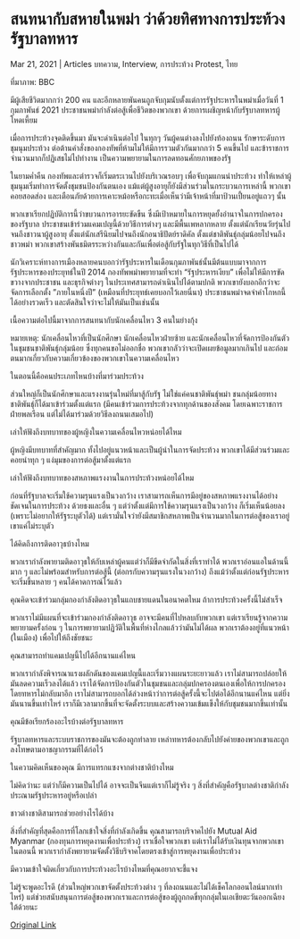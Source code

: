 # สนทนากับสหายในพม่า ว่าด้วยทิศทางการประท้วงรัฐบาลทหาร

Mar 21, 2021 | Articles บทความ, Interview, การประท้วง Protest, ไทย





ที่มาภาพ: BBC

มีผู้เสียชีวิตมากกว่า 200 คน และอีกหลายพันคนถูกจับกุมนับตั้งแต่การรัฐประหารในพม่าเมื่อวันที่ 1 กุมภาพันธ์ 2021 ประชาชนพม่ากำลังต่อสู้เพื่อชีวิตของพวกเขา ด้วยการเผชิญหน้ากับรัฐบาลทหารผู้โหดเหี้ยม

เมื่อการประท้วงจุดติดขึ้นมา มันจะดำเนินต่อไป ในทุกๆ วันผู้คนต่างลงไปยังท้องถนน รักษาระดับการชุมนุมประท้วง ต่อต้านคำสั่งของกองทัพที่ห้ามไม่ให้มีการรวมตัวกันมากกว่า 5 คนขึ้นไป และข้าราชการจำนวนมากก็ปฏิเสธไม่ไปทำงาน เป็นความพยายามในการลดทอนศักยภาพของรัฐ

ในยามค่ำคืน กองทัพและตำรวจก็เริ่มตระเวนไปยังบริเวณรอบๆ เพื่อจับกุมแกนนำประท้วง ทำให้เหล่าผู้ชุมนุมเริ่มทำการจัดตั้งชุมชนป้องกันตนเอง แม้แต่ผู้สูงอายุก็ยังมีส่วนร่วมในกระบวนการเหล่านี้ พวกเขาคอยสอดส่อง และเตือนภัยด้วยการเคาะหม้อหรือกะทะเมื่อเห็นว่ามีเจ้าหน้าที่มาป้วนเปี้ยนอยู่แถวๆ นั้น

พวกเขาเรียกปฏิบัติการนี้ว่าขบวนการอารยะขัดขืน ซึ่งมีเป้าหมายในการหยุดยั้งอำนาจในการปกครองของรัฐบาล ประชาชนเข้าร่วมแคมเปญนี้ด้วยวิธีการต่างๆ และมีพื้นเพหลากหลาย ตั้งแต่นักเรียนวัยรุ่นไปจนถึงชาวนาผู้สูงอายุ ตั้งแต่นักเสรีนิยมไปจนถึงนักอนาธิปัตย์ราดิคัล ตั้งแต่ชาติพันธุ์กลุ่มน้อยไปจนถึงชาวพม่า พวกเขาสร้างพันธมิตรระหว่างกันและกันเพื่อต่อสู้กับรัฐในทุกวิธีที่เป็นไปได้

นักวิเคราะห์ทางการเมืองหลายคนบอกว่ารัฐประหารในเดือนกุมภาพันธ์นั้นมีต้นแบบมาจากการรัฐประหารของประยุทธ์ในปี 2014 กองทัพพม่าพยายามที่จะทำ “รัฐประหารเงียบ” เพื่อไม่ให้มีการขัดขวางจากประชาชน และธุรกิจต่างๆ ในประเทศสามารถดำเนินไปได้ตามปกติ พวกเขายังบอกอีกว่าจะจัดการเลือกตั้ง ”ภายในหนึ่งปี” (เหมือนที่ประยุทธ์เคยบอกไว้เลยนี่นา) ประชาชนพม่าจดจำคำโกหกนี้ได้อย่างรวดเร็ว และตัดสินใจว่าจะไม่ให้มันเป็นเช่นนั้น



เนื้อความต่อไปนี้มาจากการสนทนากับนักเคลื่อนไหว 3 คนในย่างกุ้ง

หมายเหตุ: นักเคลื่อนไหวที่เป็นนักศึกษา นักเคลื่อนไหวฝ่ายซ้าย และนักเคลื่อนไหวที่จัดการป้องกันตัวในชุมชนชาติพันธุ์กลุ่มน้อย ซึ่งทุกคนขอไม่ออกชื่อ พวกเขากลัวว่าจะเปิดเผยข้อมูลมากเกินไป และถ่อมตนมากเกี่ยวกับความเกี่ยวข้องของพวกเขาในความเคลื่อนไหว

ในตอนนี้คือคนประเภทไหนบ้างที่มาร่วมประท้วง

ส่วนใหญ่ก็เป็นนักศึกษาและแรงงานรุ่นใหม่ที่มาสู้กับรัฐ ไม่ใช่แค่คนชาติพันธุ์พม่า ชนกลุ่มน้อยทางชาติพันธุ์ก็ได้มาเข้าร่วมตั้งแต่แรก (มีคนเข้าร่วมการประท้วงจากทุกด้านของสังคม โดยเฉพาะราชการฝ่ายพลเรือน แต่ไม่ได้มาร่วมด้วยวิธีลงถนนเสมอไป)

เล่าให้ฟังถึงบทบาทของผู้หญิงในความเคลื่อนไหวหน่อยได้ไหม

ผู้หญิงมีบทบาทที่สำคัญมาก ทั้งไปอยู่แนวหน้าและเป็นผู้นำในการจัดประท้วง พวกเขาได้มีส่วนร่วมและคอยนำทุก ๆ แง่มุมของการต่อสู้มาตั้งแต่แรก

เล่าให้ฟังถึงบทบาทของสหภาพแรงงานในการประท้วงหน่อยได้ไหม

ก่อนที่รัฐบาลจะเริ่มใช้ความรุนแรงเป็นวงกว้าง เราสามารถเห็นการมีอยู่ของสหภาพแรงงานได้อย่างชัดเจนในการประท้วง ด้วยธงและอื่น ๆ แต่ว่าตั้งแต่มีการใช้ความรุนแรงเป็นวงกว้าง ก็เริ่มเห็นน้อยลง (เพราะไม่อยากให้รัฐระบุตัวได้) แต่เรามั่นใจว่ายังมีสมาชิกสหภาพเป็นจำนวนมากในการต่อสู้ของเราอยู่ เขาแค่ไม่ระบุตัว

ได้คิดถึงการติดอาวุธบ้างไหม

พวกเรากำลังพายามติดอาวุธให้กับเหล่าผู้คนแต่ว่าก็มีขีดจำกัดในสิ่งที่เราทำได้ พวกเราอ่อนแอในด้านนี้มาก ๆ และไม่พร้อมสำหรับการต่อสู้นี้ (ต่อกรกับความรุนแรงในวงกว้าง) ถึงแม้ว่าตั้งแต่ก่อนรัฐประหารจะเริ่มขึ้นหลาย ๆ คนได้คาดการณ์ไว้แล้ว

คุณคิดจะเข้าร่วมกลุ่มกองกำลังติดอาวุธในแถบชายแดนในอนาคตไหม ถ้าการประท้วงครั้งนี้ไม่สำเร็จ

พวกเราไม่มีแผนที่จะเข้าร่วมกองกำลังติดอาวุธ อาจจะมีคนที่ไปหลบกับพวกเขา แต่เราเรียนรู้จากความพยายามครั้งก่อน ๆ ในการพยายามปฏิวัติในพื้นที่ห่างไกลแล้วว่ามันไม่ได้ผล พวกเราต้องอยู่ที่แนวหน้า (ในเมือง) เพื่อไปให้ถึงชัยชนะ

คุณสามารถทำแคมเปญนี้ไปได้อีกนานแค่ไหน

พวกเรากำลังพิจารณาแรงผลักดันของแคมเปญนี้และเริ่มวางแผนระยะยาวแล้ว เราไม่สามารถปล่อยให้มันลดความเร็วลงได้แล้ว เราได้จัดการป้องกันตัวในชุมชนและกลุ่มปกครองตนเองเพื่อให้การปกครองโดยทหารไม่กลับมาอีก เราไม่สามารถบอกได้ล่วงหน้าว่าการต่อสู้ครั้งนี้จะไปต่อได้อีกนานแค่ไหน แต่ยิ่งมันนานขึ้นเท่าไหร่ เราก็มีเวลามากขึ้นที่จะจัดตั้งระบบและสร้างความเข้มแข็งให้กับชุมชนมากขึ้นเท่านั้น

คุณมีข้อเรียกร้องอะไรบ้างต่อรัฐบาลทหาร

รัฐบาลทหารและระบบราชการของมันจะต้องถูกทำลาย เหล่าทหารต้องกลับไปยังค่ายของพวกเขาและถูกลงโทษตามอาชญากรรมที่ได้ก่อไว้

ในความคิดเห็นของคุณ มีการแทรกแซงจากต่างชาติบ้างไหม

ไม่คิดว่านะ แต่ว่าก็มีความเป็นไปได้ อาจจะเป็นจีนแต่เราก็ไม่รู้จริง ๆ สิ่งที่สำคัญคือรัฐบาลต่างชาติกำลังประณามรัฐประหารอยู่หรือเปล่า

ชาวต่างชาติสามารถช่วยอย่างไรได้บ้าง

สิ่งที่สำคัญที่สุดคือการที่โลกเข้าใจสิ่งที่กำลังเกิดขึ้น คุณสามารถบริจาคไปยัง Mutual Aid Myanmar (กองทุนการหยุดงานเพื่อประท้วง) เราเชื่อใจพวกเขา แต่เราไม่ได้รับเงินทุนจากพวกเขาในตอนนี้ พวกเรากำลังพยายามจัดตั้งวิธีบริจาคโดยตรงเข้าสู่การหยุดงานเพื่อประท้วง

มีความเข้าใจผิดเกี่ยวกับการประท้วงอะไรบ้างไหมที่คุณอยากจะชี้แจง

ไม่รู้จะพูดอะไรดี (ส่วนใหญ่พวกเขาจัดตั้งประท้วงต่าง ๆ ที่ลงถนนและไม่ได้เช็คโลกออนไลน์มากเท่าไหร่) แต่ช่วยสนับสนุนการต่อสู้ของพวกเราและการต่อสู้ของผู้ถูกกดขี่ทุกกลุ่มในเอเชียตะวันออกเฉียงใต้ด้วยนะ



[Original Link](https://www.dindeng.com/burmese-comrades-interview/)